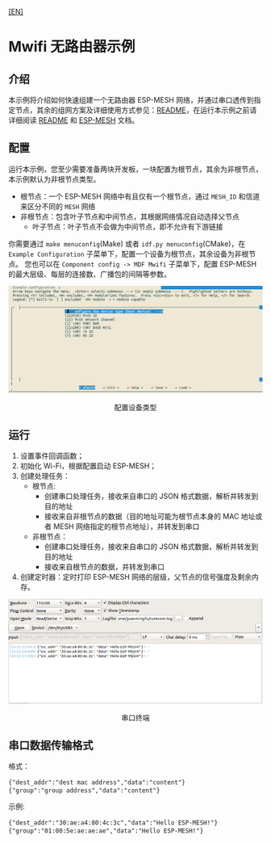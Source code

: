 [[EN]](./README.md)

# Mwifi 无路由器示例

## 介绍

本示例将介绍如何快速组建一个无路由器 ESP-MESH 网络，并通过串口透传到指定节点，其余的组网方案及详细使用方式参见：[README](../README.md)，在运行本示例之前请详细阅读 [README](../../README_cn.md) 和 [ESP-MESH](https://docs.espressif.com/projects/esp-idf/en/stable/api-guides/mesh.html) 文档。

## 配置

运行本示例，您至少需要准备两块开发板，一块配置为根节点，其余为非根节点，本示例默认为非根节点类型。

- 根节点：一个 ESP-MESH 网络中有且仅有一个根节点，通过 `MESH_ID` 和信道来区分不同的 `MESH` 网络
- 非根节点：包含叶子节点和中间节点，其根据网络情况自动选择父节点
	- 叶子节点：叶子节点不会做为中间节点，即不允许有下游链接

你需要通过 `make menuconfig`(Make) 或者 `idf.py menuconfig`(CMake)，在 `Example Configuration` 子菜单下，配置一个设备为根节点，其余设备为非根节点。
您也可以在 `Component config -> MDF Mwifi` 子菜单下，配置 ESP-MESH 的最大层级、每层的连接数、广播包的间隔等参数。

<div align=center>
<img src="menuconfig.png" width="800">
<p> 配置设备类型 </p>
</div>

## 运行

1. 设置事件回调函数；
2. 初始化 Wi-Fi，根据配置启动 ESP-MESH；
3. 创建处理任务：
	- 根节点:
		- 创建串口处理任务，接收来自串口的 JSON 格式数据，解析并转发到目的地址
		- 接收来自非根节点的数据（目的地址可能为根节点本身的 MAC 地址或者 MESH 网络指定的根节点地址），并转发到串口
	- 非根节点：
		- 创建串口处理任务，接收来自串口的 JSON 格式数据，解析并转发到目的地址
		- 接收来自根节点的数据，并转发到串口
4. 创建定时器：定时打印 ESP-MESH 网络的层级，父节点的信号强度及剩余内存。

<div align=center>
<img src="serial_port.png" width="800">
<p> 串口终端 </p>
</div>

## 串口数据传输格式

格式：
```
{"dest_addr":"dest mac address","data":"content"}
{"group":"group address","data":"content"}
```

示例:
```
{"dest_addr":"30:ae:a4:80:4c:3c","data":"Hello ESP-MESH!"}
{"group":"01:00:5e:ae:ae:ae","data":"Hello ESP-MESH!"}
```
